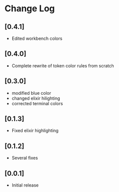 # Change Log

## [0.4.1]

- Edited workbench colors

## [0.4.0]

- Complete rewrite of token color rules from scratch

## [0.3.0]

- modified blue color
- changed elixir hilighting
- corrected terminal colors

## [0.1.3]

- Fixed elixir highlighting

## [0.1.2]

- Several fixes

## [0.0.1]

- Initial release
